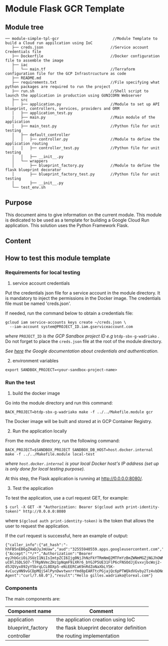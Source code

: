 # Module Flask GCR Template

 ## Module tree
 ```
── module-simple-tpl-gcr                        //Module Template to build a Cloud run appilcation using IoC
    ├── creds.json                              //Service account Credentials file
    ├── Dockerfile                              //Docker configuration file to assemble the image
    ├── iac
    │   └── main.tf                             //Terraform configuration file for the GCP Infrastrcucture as code
    ├── README.md
    ├── requirements.txt                        //File specifying what python packages are required to run the project
    ├── run.sh                                  //Shell script to launch the application in production using GUNICORN Webserver
    ├── src
    │   ├── application.py                      //Module to set up API blueprint, controllers, services, providers and ORM
    │   ├── application_test.py
    |   ├── main.py                             //Main module of the application 
    │   ├── main_test.py                        //Python file for unit testing
    │   ├── default_controller
    │   │   ├── controller.py                   //Module to define the application routing
    │   │   ├── controller_test.py              //Python file for unit testing
    │   │   ├── __init__.py
    │   └── wrappers
    │       ├── blueprint_factory.py            //Module to define the flask blueprint decorator
    │       ├── blueprint_factory_test.py       //Python file for unit testing
    │       ├── __init__.py
    └── test_env.sh
```

 ## Purpose

 This document aims to give information on the current module. This module is dedicated to be used as a template for building a Google Cloud Run application. This solution uses the Python Framework Flask.

 ## Content

 ## How to test this module template

 ### Requirements for local testing
 1. service account credentials

Put the credentials json  file for a service account in the module directory. It is mandatory to inject the permissions in the Docker image. The credentials file must be named 'creds.json'.

If needed, run the command below to obtain a credentials file:
```
gcloud iam service-accounts keys create ~/creds.json \
  --iam-account system@PROJECT_ID.iam.gserviceaccount.com
```
*where* ```PROJECT_ID``` *is the GCP Sandbox project ID e.g* ```btdp-sbx-g-wadriako```
. Do not forget to place the ```creds.json``` file at the root of the module directory.

*See [here](https://cloud.google.com/docs/authentication) the Google documentation about credentials and authentication.*

 2. environment variables
  ```
  export SANDBOX_PROJECT=<your-sandbox-project-name>
  ```

 ### Run the test
 1. build the docker image

Go into the module directory and run this command:
```
BACK_PROJECT=btdp-sbx-g-wadriako make -f ../../Makefile.module gcr
```
The Docker image will be built and stored at in GCP Container Registry.

2. Run the application locally

From the module directory, run the following command:
  ```
  BACK_PROJECT=$SANDBOX_PROJECT SANDBOX_DB_HOST=host.docker.internal make -f ../../Makefile.module local-test
  ```
*where ```host.docker.internal``` is your local Docker host's IP address (set up is only done for local testing purpose).*

At this step, the Flask application is running at http://0.0.0.0:8080/.

3. Test the application

To test the application, use a curl request GET, for example:

```
$ curl -X GET -H "Authorization: Bearer $(gcloud auth print-identity-token)" http://0.0.0.0:8080
```
where ```$(gcloud auth print-identity-token)``` is the token that allows the user to request the application.

If the curl request is successful, here an example of output:
```
{"caller_info":{"at_hash":"-hhFB5nEB6gZHaDJyJmUaw","aud":"32555940559.apps.googleusercontent.com","azp":"32555940559.apps.googleusercontent.com","email":"gilles.wadriako@loreal.com","email_verified":true,"exp":1615476538,"hd":"loreal.com","iat":1615472938,"iss":"https://accounts.google.com","sub":"115844571050672950277"},"headers":{"Accept":"*/*","Authorization":"Bearer eyJhbGciOiJSUzI1NiIsImtpZCI6Ijg0NjJhNzFkYTRmNmQ2MTFmYzBmZWNmMGZjNGJhOWMzN2Q2NWU2Y2QiLCJ0eXAiOiJKV1QifQ.eyJpc3MiOiJodHRwczovL2FjY291bnRzLmdvb2dsZS5jb20iLCJhenAiOiIzMjU1NTk0MDU1OS5hcHBzLmdvb2dsZXVzZXJjb250ZW50LmNvbSIsImF1ZCI6IjMyNTU1OTQwNTU5LmFwcHMuZ29vZ2xldXNlcmNvbnRlbnQuY29tIiwic3ViIjoiMTE1ODQ0NTcxMDUwNjcyOTUwMjc3IiwiaGQiOiJsb3JlYWwuY29tIiwiZW1haWwiOiJnaWxsZXMud2Fkcmlha29AbG9yZWFsLmNvbSIsImVtYWlsX3ZlcmlmaWVkIjp0cnVlLCJhdF9oYXNoIjoiLWhoRkI1bkVCNmdaSGFESnlKbVVhdyIsImlhdCI6MTYxNTQ3MjkzOCwiZXhwIjoxNjE1NDc2NTM4fQ.dGvkpbOp9SeAOkneDNYGXL9vYFiTW9ys6oU84CGIOZQkr_vhm4JGIBFibKvJdqYpJYcWLejFjCGH10wFbNlqmgpF8yDmpmd8TwO_YOYLn9tVi2VMiR9DorK_iyJo6R_6ZTYxF3T_S-uC0lJSDLSO7-T7RpNVmcZHz1pNqmF9iXRr6_bYGJP5UE31FlP6cFNSOdJjEvxvjbcWoj2-d5JQVyx892yY5brqLCL0DXp5-eNiEERCaK9nRdZoNaXbLY5K-4vCucyHN9vGCDpMQjS4lPynDwvtwxrrYmd8pEARTtcPGjajQc6pPTWQkdVGvby2Tz4vbDNdvufZf5UEIhleUQ","Host":"0.0.0.0:8080","User-Agent":"curl/7.68.0"},"result":"Hello gilles.wadriako@loreal.com"}
```

### Components

The main components are:

 Component name     | Comment
--------------------|---------------------------------------
 application        | the application creation using IoC
 blueprint_factory  | the flask blueprint decorator definition
 controller         | the routing implementation
